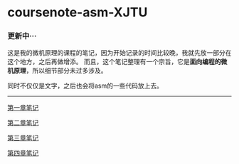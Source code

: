 # coursenote-asm-XJTU

### 更新中···


这是我的微机原理的课程的笔记，因为开始记录的时间比较晚，我就先放一部分在这个地方，之后再做增添。 而且，这个笔记整理有一个宗旨，它是**面向编程的微机原理**，所以细节部分未过多涉及。

同时不仅仅是文字，之后也会将asm的一些代码放上去。



***

[第一章笔记](/chapter1/第一章总结笔记.md)


[第二章笔记](/chapter2/第二章总结笔记.md)


[第三章笔记](/chapter3/第三章总结笔记.md)

[第四章笔记](/chapter4/第四章总结笔记.md)